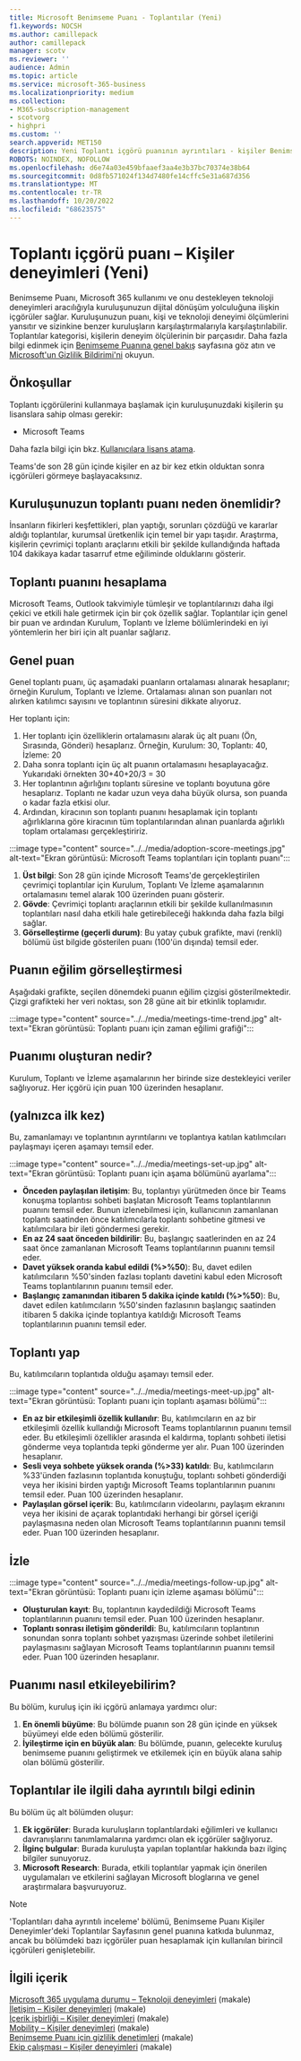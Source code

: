 ```yaml
---
title: Microsoft Benimseme Puanı - Toplantılar (Yeni)
f1.keywords: NOCSH
ms.author: camillepack
author: camillepack
manager: scotv
ms.reviewer: ''
audience: Admin
ms.topic: article
ms.service: microsoft-365-business
ms.localizationpriority: medium
ms.collection:
- M365-subscription-management
- scotvorg
- highpri
ms.custom: ''
search.appverid: MET150
description: Yeni Toplantı içgörü puanının ayrıntıları - kişiler Benimseme Puanı'nın deneyimini yaşar.
ROBOTS: NOINDEX, NOFOLLOW
ms.openlocfilehash: d6e74a03e459bfaaef3aa4e3b37bc70374e38b64
ms.sourcegitcommit: 0d8fb571024f134d7480fe14cffc5e31a687d356
ms.translationtype: MT
ms.contentlocale: tr-TR
ms.lasthandoff: 10/20/2022
ms.locfileid: "68623575"
---
```

# <a name="meetings-insights-score--people-experiences-new"></a>Toplantı içgörü puanı – Kişiler deneyimleri (Yeni)

Benimseme Puanı, Microsoft 365 kullanımı ve onu destekleyen teknoloji deneyimleri aracılığıyla kuruluşunuzun dijital dönüşüm yolculuğuna ilişkin içgörüler sağlar. Kuruluşunuzun puanı, kişi ve teknoloji deneyimi ölçümlerini yansıtır ve sizinkine benzer kuruluşların karşılaştırmalarıyla karşılaştırılabilir. Toplantılar kategorisi, kişilerin deneyim ölçülerinin bir parçasıdır. Daha fazla bilgi edinmek için [Benimseme Puanına genel bakış](adoption-score.md) sayfasına göz atın ve [Microsoft'un Gizlilik Bildirimi'ni](https://privacy.microsoft.com/privacystatement) okuyun.

## <a name="prerequisites"></a>Önkoşullar

Toplantı içgörülerini kullanmaya başlamak için kuruluşunuzdaki kişilerin şu lisanslara sahip olması gerekir:

- Microsoft Teams

Daha fazla bilgi için bkz. [Kullanıcılara lisans atama](../manage/assign-licenses-to-users.md).

Teams'de son 28 gün içinde kişiler en az bir kez etkin olduktan sonra içgörüleri görmeye başlayacaksınız.

## <a name="why-your-organizations-meetings-score-matters"></a>Kuruluşunuzun toplantı puanı neden önemlidir?

İnsanların fikirleri keşfettikleri, plan yaptığı, sorunları çözdüğü ve kararlar aldığı toplantılar, kurumsal üretkenlik için temel bir yapı taşıdır. Araştırma, kişilerin çevrimiçi toplantı araçlarını etkili bir şekilde kullandığında haftada 104 dakikaya kadar tasarruf etme eğiliminde olduklarını gösterir.

## <a name="how-we-calculate-the-meetings-score"></a>Toplantı puanını hesaplama

Microsoft Teams, Outlook takvimiyle tümleşir ve toplantılarınızı daha ilgi çekici ve etkili hale getirmek için bir çok özellik sağlar. Toplantılar için genel bir puan ve ardından Kurulum, Toplantı ve İzleme bölümlerindeki en iyi yöntemlerin her biri için alt puanlar sağlarız.

## <a name="overall-score"></a>Genel puan

Genel toplantı puanı, üç aşamadaki puanların ortalaması alınarak hesaplanır; örneğin Kurulum, Toplantı ve İzleme. Ortalaması alınan son puanları not alırken katılımcı sayısını ve toplantının süresini dikkate alıyoruz.

Her toplantı için:

1. Her toplantı için özelliklerin ortalamasını alarak üç alt puanı (Ön, Sırasında, Gönderi) hesaplarız. Örneğin, Kurulum: 30, Toplantı: 40, İzleme: 20
1. Daha sonra toplantı için üç alt puanın ortalamasını hesaplayacağız. Yukarıdaki örnekten 30+40+20/3 = 30
1. Her toplantının ağırlığını toplantı süresine ve toplantı boyutuna göre hesaplarız. Toplantı ne kadar uzun veya daha büyük olursa, son puanda o kadar fazla etkisi olur.
1. Ardından, kiracının son toplantı puanını hesaplamak için toplantı ağırlıklarına göre kiracının tüm toplantılarından alınan puanlarda ağırlıklı toplam ortalaması gerçekleştiririz.

:::image type="content" source="../../media/adoption-score-meetings.jpg" alt-text="Ekran görüntüsü: Microsoft Teams toplantıları için toplantı puanı":::

1. **Üst bilgi**: Son 28 gün içinde Microsoft Teams'de gerçekleştirilen çevrimiçi toplantılar için Kurulum, Toplantı Ve İzleme aşamalarının ortalamasını temel alarak 100 üzerinden puanı gösterir.
1. **Gövde**: Çevrimiçi toplantı araçlarının etkili bir şekilde kullanılmasının toplantıları nasıl daha etkili hale getirebileceği hakkında daha fazla bilgi sağlar.
1. **Görselleştirme (geçerli durum)**: Bu yatay çubuk grafikte, mavi (renkli) bölümü üst bilgide gösterilen puanı (100'ün dışında) temsil eder.

## <a name="trend-visualization-of-the-score"></a>Puanın eğilim görselleştirmesi

Aşağıdaki grafikte, seçilen dönemdeki puanın eğilim çizgisi gösterilmektedir. Çizgi grafikteki her veri noktası, son 28 güne ait bir etkinlik toplamıdır.

:::image type="content" source="../../media/meetings-time-trend.jpg" alt-text="Ekran görüntüsü: Toplantı puanı için zaman eğilimi grafiği":::

## <a name="what-makes-up-my-score"></a>Puanımı oluşturan nedir?

Kurulum, Toplantı ve İzleme aşamalarının her birinde size destekleyici veriler sağlıyoruz. Her içgörü için puan 100 üzerinden hesaplanır.

## <a name="set-up"></a>(yalnızca ilk kez)

Bu, zamanlamayı ve toplantının ayrıntılarını ve toplantıya katılan katılımcıları paylaşmayı içeren aşamayı temsil eder.

:::image type="content" source="../../media/meetings-set-up.jpg" alt-text="Ekran görüntüsü: Toplantı puanı için aşama bölümünü ayarlama":::

- **Önceden paylaşılan iletişim**: Bu, toplantıyı yürütmeden önce bir Teams konuşma toplantısı sohbeti başlatan Microsoft Teams toplantılarının puanını temsil eder. Bunun izlenebilmesi için, kullanıcının zamanlanan toplantı saatinden önce katılımcılarla toplantı sohbetine gitmesi ve katılımcılara bir ileti göndermesi gerekir.
- **En az 24 saat önceden bildirilir**: Bu, başlangıç saatlerinden en az 24 saat önce zamanlanan Microsoft Teams toplantılarının puanını temsil eder.
- **Davet yüksek oranda kabul edildi (%>%50**): Bu, davet edilen katılımcıların %50'sinden fazlası toplantı davetini kabul eden Microsoft Teams toplantılarının puanını temsil eder.
- **Başlangıç zamanından itibaren 5 dakika içinde katıldı (%>%50**): Bu, davet edilen katılımcıların %50'sinden fazlasının başlangıç saatinden itibaren 5 dakika içinde toplantıya katıldığı Microsoft Teams toplantılarının puanını temsil eder.

## <a name="meet-up"></a>Toplantı yap

Bu, katılımcıların toplantıda olduğu aşamayı temsil eder.

:::image type="content" source="../../media/meetings-meet-up.jpg" alt-text="Ekran görüntüsü: Toplantı puanı için toplantı aşaması bölümü":::

- **En az bir etkileşimli özellik kullanılır**: Bu, katılımcıların en az bir etkileşimli özellik kullandığı Microsoft Teams toplantılarının puanını temsil eder. Bu etkileşimli özellikler arasında el kaldırma, toplantı sohbeti iletisi gönderme veya toplantıda tepki gönderme yer alır. Puan 100 üzerinden hesaplanır.
- **Sesli veya sohbete yüksek oranda (%>33) katıldı**: Bu, katılımcıların %33'ünden fazlasının toplantıda konuştuğu, toplantı sohbeti gönderdiği veya her ikisini birden yaptığı Microsoft Teams toplantılarının puanını temsil eder. Puan 100 üzerinden hesaplanır.
- **Paylaşılan görsel içerik**: Bu, katılımcıların videolarını, paylaşım ekranını veya her ikisini de açarak toplantıdaki herhangi bir görsel içeriği paylaşmasına neden olan Microsoft Teams toplantılarının puanını temsil eder. Puan 100 üzerinden hesaplanır.

## <a name="follow-up"></a>İzle

:::image type="content" source="../../media/meetings-follow-up.jpg" alt-text="Ekran görüntüsü: Toplantı puanı için izleme aşaması bölümü":::

- **Oluşturulan kayıt**: Bu, toplantının kaydedildiği Microsoft Teams toplantılarının puanını temsil eder. Puan 100 üzerinden hesaplanır.
- **Toplantı sonrası iletişim gönderildi**: Bu, katılımcıların toplantının sonundan sonra toplantı sohbet yazışması üzerinde sohbet iletilerini paylaşmasını sağlayan Microsoft Teams toplantılarının puanını temsil eder. Puan 100 üzerinden hesaplanır.

## <a name="how-can-i-impact-my-score"></a>Puanımı nasıl etkileyebilirim?

Bu bölüm, kuruluş için iki içgörü anlamaya yardımcı olur:

1. **En önemli büyüme**: Bu bölümde puanın son 28 gün içinde en yüksek büyümeyi elde eden bölümü gösterilir.
1. **İyileştirme için en büyük alan**: Bu bölümde, puanın, gelecekte kuruluş benimseme puanını geliştirmek ve etkilemek için en büyük alana sahip olan bölümü gösterilir.

## <a name="dig-deeper-into-meetings"></a>Toplantılar ile ilgili daha ayrıntılı bilgi edinin

Bu bölüm üç alt bölümden oluşur:

1. **Ek içgörüler**: Burada kuruluşların toplantılardaki eğilimleri ve kullanıcı davranışlarını tanımlamalarına yardımcı olan ek içgörüler sağlıyoruz.
1. **İlginç bulgular**: Burada kuruluşta yapılan toplantılar hakkında bazı ilginç bilgiler sunuyoruz.
1. **Microsoft Research**: Burada, etkili toplantılar yapmak için önerilen uygulamaları ve etkilerini sağlayan Microsoft bloglarına ve genel araştırmalara başvuruyoruz.

> [!NOTE]
> 'Toplantıları daha ayrıntılı inceleme' bölümü, Benimseme Puanı Kişiler Deneyimler'deki Toplantılar Sayfasının genel puanına katkıda bulunmaz, ancak bu bölümdeki bazı içgörüler puan hesaplamak için kullanılan birincil içgörüleri genişletebilir.

## <a name="related-content"></a>İlgili içerik

[Microsoft 365 uygulama durumu – Teknoloji deneyimleri](apps-health.md) (makale)\
[İletişim – Kişiler deneyimleri](communication.md) (makale)\
[İçerik işbirliği – Kişiler deneyimleri](content-collaboration.md) (makale)\
[Mobility – Kişiler deneyimleri](mobility.md) (makale)\
[Benimseme Puanı için gizlilik denetimleri](privacy.md) (makale)\
[Ekip çalışması – Kişiler deneyimleri](teamwork.md) (makale)
